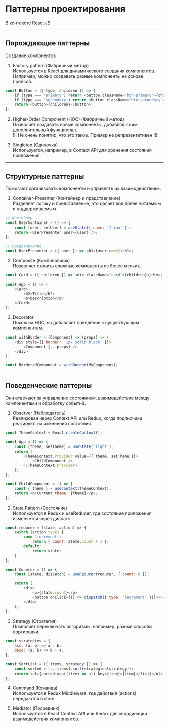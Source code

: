 # Паттерны проектирования
В контексте React JS



----  
## Порождающие паттерны    
Создание компонентов    


1. Factory pattern (Фабричный метод)    
Используется в React для динамического создания компонентов. Например, можно создавать разные компоненты на основе пропсов.    

```javascript
const Button = ({ type, children }) => {
    if (type === 'primary') return <button className="btn-primary">{children}</button>;
    if (type === 'secondary') return <button className="btn-secondary">{children}</button>;
    return <button>{children}</button>;
};  
```  



2. Higher-Order Component (HOC) (Фабричный метод)    
Позволяет создавать новые компоненты, добавляя к ним дополнительный функционал.     
!!! Не очень понятно, что это такое. Пример не репрезентативен !!!    



3. Singleton (Одиночка)  
Используется, например, в Context API для хранения состояния приложения.  



----  
## Структурные паттерны    
Помогают организовать компоненты и управлять их взаимодействием.   


1. Container-Presenter (Контейнер и представление)  
Разделяет логику и представление, что делает код более читаемым и поддерживаемым.  

```javascript
// Контейнер
const UserContainer = () => {
    const [user, setUser] = useState({ name: 'Irina' });
    return <UserPresenter user={user} />;
};  
  
// Представление
const UserPresenter = ({ user }) => <h1>{user.name}</h1>;
```  



2. Composite (Компоновщик)  
Позволяет строить сложные компоненты из более мелких.  

```javascript 
const Card = ({ children }) => <div className="card">{children}</div>;

const App = () => (
    <Card>
        <h2>Title</h2>
        <p>Description</p>
    </Card>
);
```  



3. Decorator   
Похож на HOC, но добавляет поведение к существующим компонентам.  

```javascript 
const withBorder = (Component) => (props) => (
    <div style={{ border: '1px solid black' }}>
        <Component {...props} />
    </div>
);

const BorderedComponent = withBorder(MyComponent);
```



----
## Поведенческие паттерны  
Они отвечают за управление состоянием, взаимодействие между компонентами и обработку событий.  


1. Observer (Наблюдатель)   
Реализован через Context API или Redux, когда подписчики реагируют на изменения состояния.  

```javascript 
const ThemeContext = React.createContext();

const App = () => {
    const [theme, setTheme] = useState('light');
    return (
        <ThemeContext.Provider value={{ theme, setTheme }}>
            <ChildComponent />
        </ThemeContext.Provider>
    );
};

const ChildComponent = () => {
    const { theme } = useContext(ThemeContext);
    return <p>Current theme: {theme}</p>;
};
```  



2. State Pattern (Состояние)  
Используется в Redux и useReducer, где состояние приложения изменяется через диспатч.  

```javascript 
const reducer = (state, action) => {
    switch (action.type) {
        case 'increment':
            return { count: state.count + 1 };
        default:
            return state;
    }
};

const Counter = () => {
    const [state, dispatch] = useReducer(reducer, { count: 0 });

    return (
        <div>
            <p>{state.count}</p>
            <button onClick={() => dispatch({ type: 'increment' })}>+</button>
        </div>
    );
};
```
  


3. Strategy (Стратегия)  
Позволяет переключать алгоритмы, например, разные способы сортировки.  


```javascript
const strategies = {
    asc: (a, b) => a - b,
    desc: (a, b) => b - a,
};

const SortList = ({ items, strategy }) => {
    const sorted = [...items].sort(strategies[strategy]);
    return <ul>{sorted.map((item) => <li key={item}>{item}</li>)}</ul>;
};
```



4. Command (Команда)  
Используется в Redux Middleware, где действия (actions) передаются в store.  



5. Mediator (Посредник)  
Используется в React Context API или Redux для координации взаимодействия компонентов.  
